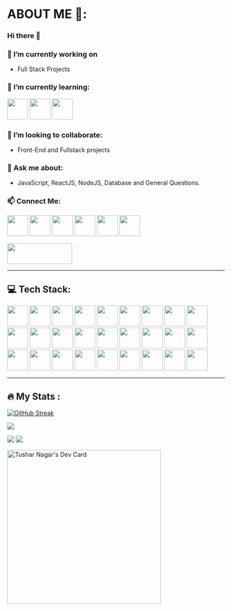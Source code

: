 # ABOUT ME 👋:

### Hi there 👋

### 🔭 I’m currently working on
- Full Stack Projects 

### 🌱 I’m currently learning:
<img src="https://github.com/dheereshagrwal/coloured-icons/blob/master/public/logos/technology/nextjs/nextjs-light.svg" height="48" width="48">   <img src="https://github.com/DevFreAkeD/colored-icons/blob/master/public/icons/aws/aws.svg" height="48" width="48"> <img src="https://github.com/veritablestudios/colored-icons/blob/master/public/logos/technology/graphql/graphql.svg" height="48" width="48">
   
### 👯 I’m looking to collaborate:
- Front-End and Fullstack projects

### 💬 Ask me about:
- JavaScript, ReactJS, NodeJS, Database and General Questions.

### 📫 Connect Me:
<img src="https://github.com/dheereshagrwal/coloured-icons/blob/master/public/logos/social%20media/x/x-light.svg" height="48" width="48"> <img src="https://github.com/dheereshagrwal/coloured-icons/blob/master/public/logos/social%20media/linkedin/linkedin.svg" height="48" width="48"> <img src="https://github.com/dheereshagrwal/coloured-icons/blob/master/public/logos/social%20media/discord/discord.svg" height="48" width="48"> <img src="https://github.com/dheereshagrwal/coloured-icons/blob/master/public/logos/technology/leetcode/leetcode-light.png" height="48" width="48"> <img src="https://github.com/dheereshagrwal/coloured-icons/blob/master/public/logos/social%20media/snapchat/snapchat.svg" height="48" width="48"> <img src="https://github.com/dheereshagrwal/coloured-icons/blob/master/public/logos/social%20media/instagram/instagram.svg" height="48" width="48">

<img src="https://github.com/DevFreAkeD/DevFreAkeD/assets/32740788/5f1d7e3d-8a06-4df9-a088-e02daca87aaf" height="48" width="150">


<!-- 📫 How to reach me: ...
- 😄 Pronouns: ...
- ⚡ Fun fact: ...
-->
---

## 💻 Tech Stack:
<img src="https://github.com/dheereshagrwal/colored-icons/blob/master/public/logos/technology/c/c.svg" height="48" width="48"> <img src="https://github.com/dheereshagrwal/colored-icons/blob/master/public/logos/technology/cpp/cpp.svg" height="48" width="48"> <img src="https://github.com/DevFreAkeD/colored-icons/blob/master/public/icons/python/python.svg" height="48" width="48"> <img src="https://github.com/dheereshagrwal/colored-icons/blob/master/public/logos/technology/html/html.svg" height="48" width="48"> <img src="https://github.com/dheereshagrwal/colored-icons/blob/master/public/logos/technology/css/css.svg" height="48" width="48"> <img src="https://github.com/dheereshagrwal/colored-icons/blob/master/public/logos/technology/javascript/javascript.svg" height="48" width="48"> <img src="https://github.com/dheereshagrwal/colored-icons/blob/master/public/logos/technology/typescript/typescript.svg" height="48" width="48"> <img src="https://github.com/dheereshagrwal/colored-icons/blob/master/public/logos/technology/mysql/mysql.svg" height="48" width="48"> <img src="https://github.com/dheereshagrwal/colored-icons/blob/master/public/logos/technology/mongodb/mongodb.svg" height="48" width="48"> <img src="https://github.com/dheereshagrwal/colored-icons/blob/master/public/logos/technology/postgresql/postgresql.svg" height="48" width="48" /> <img src="https://github.com/dheereshagrwal/colored-icons/blob/master/public/logos/technology/npm/npm.svg" height="48" width="48"> <img src="https://github.com/dheereshagrwal/colored-icons/blob/master/public/logos/technology/nodejs/nodejs.svg" height="48" width="48"> <img src="https://github.com/DevFreAkeD/colored-icons/blob/master/public/icons/expressjs/expressjs.svg" height="48" width="48"> <img src="https://github.com/dheereshagrwal/colored-icons/blob/master/public/logos/technology/react/react.svg" height="48" width="48"> <img src="https://github.com/DevFreAkeD/colored-icons/blob/master/public/icons/vuejs/vuejs.svg" height="48" width="48"> <img src="https://github.com/dheereshagrwal/colored-icons/blob/master/public/logos/technology/bootstrap/bootstrap.svg" height="48" width="48"> <img src="https://github.com/dheereshagrwal/colored-icons/blob/master/public/logos/technology/tailwindcss/tailwindcss.svg" height="48" width="48"> <img src="https://github.com/dheereshagrwal/coloured-icons/blob/master/public/logos/technology/git/git.svg" height="48" width="48">  <img src="https://github.com/dheereshagrwal/coloured-icons/blob/master/public/logos/technology/github/github-light.svg" height="48" width="48"> <img src="https://github.com/dheereshagrwal/colored-icons/blob/master/public/logos/technology/vercel/vercel-light.svg" height="48" width="48"> <img src="https://github.com/dheereshagrwal/coloured-icons/blob/master/public/logos/technology/netlify/netlify.svg" height="48" width="48"> <img src="https://github.com/dheereshagrwal/coloured-icons/blob/master/public/logos/technology/redux/redux.svg" height="48" width="48"> <img src="https://github.com/dheereshagrwal/coloured-icons/blob/master/public/logos/technology/firebase/firebase.svg" height="48" width="48"> <img src="https://github.com/dheereshagrwal/coloured-icons/blob/master/public/logos/technology/sanity/sanity.svg" height="48" width="48"> <img src="https://github.com/dheereshagrwal/coloured-icons/blob/master/public/logos/technology/discordjs/discordjs.svg" height="48" width="48"> <img src="https://github.com/dheereshagrwal/coloured-icons/blob/master/public/logos/technology/oauth/oauth.svg" height="48" width="48"> <img src="https://github.com/dheereshagrwal/coloured-icons/blob/master/public/logos/technology/aws/aws-light.svg" height="48" width="48"> 


---

## :fire: My Stats :
[![GitHub Streak](https://streak-stats.demolab.com?user=DevFreAkeD&theme=github-dark)](https://git.io/streak-stats)

![](http://github-profile-summary-cards.vercel.app/api/cards/profile-details?username=DevFreAkeD&theme=github_dark)

![](http://github-profile-summary-cards.vercel.app/api/cards/repos-per-language?username=DevFreAkeD&theme=github_dark)    ![](http://github-profile-summary-cards.vercel.app/api/cards/most-commit-language?username=DevFreAkeD&theme=github_dark)

<a href="https://app.daily.dev/freaked"><img src="https://api.daily.dev/devcards/v2/D6SPjTkUrRXT4T7Avt1Db.png?type=default&r=aca" width="356" alt="Tushar Nagar's Dev Card"/></a>
